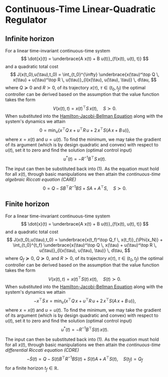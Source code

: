 # Continuous-Time Linear-Quadratic Regulator

## Infinite horizon

For a linear time-invariant continuous-time system
$$
\dot{x}(t) = \underbrace{A x(t) + B u(t)}_{f(x(t), u(t), t)}
$$
and a quadratic total cost
$$
J(x(t_0),u(\tau),t_0) = \int_{t_0}^{\infty} \underbrace{x(\tau)^\top Q \, x(\tau) + u(\tau)^\top R \, u(\tau)}_{l(x(\tau), u(\tau), \tau)} \, d\tau,
$$
where $Q \succeq 0$ and $R \succ 0$, of its trajectory $x(\tau)$, $\tau \in (t_0,t_f\rangle$ the optimal controller can be derived based on the assumption that the value function takes the form
$$
V(x(t),t) = x(t)^\top S \, x(t), \quad S \succ 0.
$$
When substituted into the [Hamilton-Jacobi-Bellman Equation](HJB.md) along with the system's dynamics we attain
$$
0 = \min_{u} \left\{x^\top Q \, x + u^\top R \, u + 2 \, x^\top S \left(A \, x + B \, u\right) \right\}, \tag{1}
$$
where $x = x(t)$ and $u = u(t)$. To find the minimum, we may take the gradient of its argument (which is by design quadratic and convex) with respect to $u(t)$, set it to zero and find the solution (optimal control input)
$$
u^*(t) = -R^{-1} B^\top S \, x(t) .
$$

The input can then be substituted back into (1). As the equation must hold for all $x(t)$, through basic manipulations we then attain the *continuous-time algebraic Riccati equation (CARE)*
$$
0 = Q - S B^\top R^{-1} B S + S A + A^\top S, \quad S \succ 0.
$$

## Finite horizon

For a linear time-invariant continuous-time system
$$
\dot{x}(t) = \underbrace{A x(t) + B u(t)}_{f(x(t), u(t), t)}
$$
and a quadratic total cost
$$
J(x(t_0),u(\tau),t_0) = \underbrace{x(t_f)^\top Q_f \, x(t_f)}_{\Phi(x_N)} + \int_{t_0}^{t_f} \underbrace{x(\tau)^\top Q \, x(\tau) + u(\tau)^\top R \, u(\tau)}_{l(x(\tau), u(\tau), \tau)} \, d\tau,
$$
where $Q_f \succeq 0$, $Q \succeq 0$, and $R \succ 0$, of its trajectory $x(\tau)$, $\tau \in (t_0,t_f\rangle$ the optimal controller can be derived based on the assumption that the value function takes the form
$$
V(x(t),t) = x(t)^\top S(t) \, x(t), \quad S(t) \succ 0.
$$
When substituted into the [Hamilton-Jacobi-Bellman Equation](HJB.md) along with the system's dynamics we attain
$$
-x^\top \dot{S} \, x = \min_{u} \left\{x^\top Q \, x + u^\top R \, u + 2 \, x^\top S \left(A \, x + B \, u\right) \right\}, \tag{1}
$$
where $x = x(t)$ and $u = u(t)$. To find the minimum, we may take the gradient of its argument (which is by design quadratic and convex) with respect to $u(t)$, set it to zero and find the solution (optimal control input)
$$
u^*(t) = -R^{-1} B^\top S(t) \, x(t) .
$$

The input can then be substituted back into (1). As the equation must hold for all $x(t)$, through basic manipulations we then attain the *continuous-time differential Riccati equation (CDRE)*
$$
-\dot{S}(t) = Q - S(t) B^\top R^{-1} B S(t) + S(t) A + A^\top S(t), \quad S(t_f) = Q_f
$$
for a finite horizon $t_f \in \mathbb{R}$.

